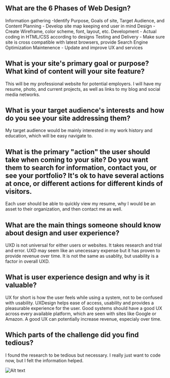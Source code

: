 ## What are the 6 Phases of Web Design?
Information gathering -Identify Purpose, Goals of site, Target Audience, and Content
Planning - Develop site map keeping end user in mind
Design - Create Wireframe, color scheme, font, layout, etc.
Development - Actual coding in HTML/CSS according to designs
Testing and Delivery - Make sure site is cross compatible with latest browsers, provide Search Engine Optimization
Maintenence - Update and improve UX and services
## What is your site's primary goal or purpose? What kind of content will your site feature?
This will be my professional website for potential employers. I will have my resume, photo, and current projects, as well as links to my blog and social media networks.
## What is your target audience's interests and how do you see your site addressing them?
My target audience would be mainly interested in my work history and education, which will be easy navigate to.
## What is the primary "action" the user should take when coming to your site? Do you want them to search for information, contact you, or see your portfolio? It's ok to have several actions at once, or different actions for different kinds of visitors.
Each user should be able to quickly view my resume, why I would be an asset to their organization, and then contact me as well.
## What are the main things someone should know about design and user experience?
UXD is not universal for either users or websites. It takes research and trial and error. UXD may seem like an unecessary expense but it has proven to provide revenue over time. It is not the same as usablity, but usability is a factor in overall UXD.
## What is user experience design and why is it valuable?
UX for short is how the user feels while using a system, not to be confused with usability. UXDesign helps ease of access, usability and provides a pleasurable experience for the user. Good systems should have a good UX across every available platform, which are seen with sites like Google or Amazon. A good UX can potentially increase revenue, especialy over time.
## Which parts of the challenge did you find tedious?
I found the research to be tedious but necessary. I really just want to code now, but I felt the information helped.

![Alt text](phase-0/week-2/imgs/Site-Map.png "Site Map")